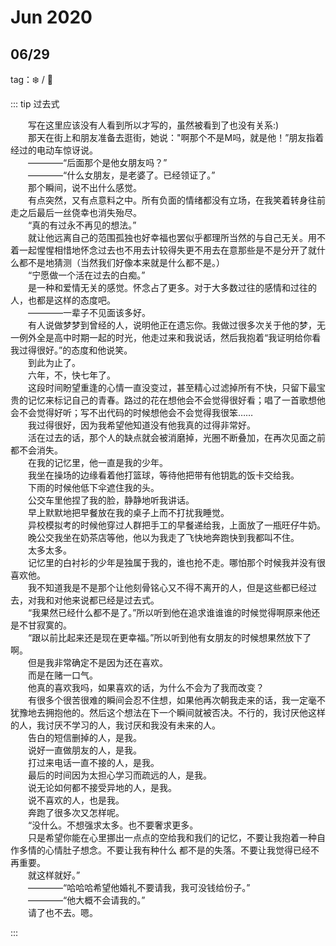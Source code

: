 # Jun 2020


## 06/29

tag：:snowflake: / :cherries:

::: tip 过去式

&emsp;&emsp;写在这里应该没有人看到所以才写的，虽然被看到了也没有关系:)  
&emsp;&emsp;那天在街上和朋友准备去逛街，她说："啊那个不是M吗，就是他！”朋友指着经过的电动车惊讶说。  
&emsp;&emsp;————“后面那个是他女朋友吗？”  
&emsp;&emsp;————“什么女朋友，是老婆了。已经领证了。”  
&emsp;&emsp;那个瞬间，说不出什么感觉。  
&emsp;&emsp;有点突然，又有点意料之中。所有负面的情绪都没有立场，在我笑着转身往前走之后最后一丝侥幸也消失殆尽。  
&emsp;&emsp;“真的有过永不再见的想法。”  
&emsp;&emsp;就让他远离自己的范围孤独也好幸福也罢似乎都理所当然的与自己无关。用不着一起惺惺相惜地怀念过去也不用去计较得失更不用去在意那些是不是分开了就什么都不是地猜测（当然我们好像本来就是什么都不是。）  
&emsp;&emsp;“宁愿做一个活在过去的白痴。”  
&emsp;&emsp;是一种和爱情无关的感觉。怀念占了更多。对于大多数过往的感情和过往的人，也都是这样的态度吧。  
&emsp;&emsp;————一辈子不见面该多好。  
&emsp;&emsp;有人说做梦梦到曾经的人，说明他正在遗忘你。我做过很多次关于他的梦，无一例外全是高中时期一起的时光，他走过来和我说话，然后我抱着“我证明给你看我过得很好。”的态度和他说笑。  
&emsp;&emsp;到此为止了。  
&emsp;&emsp;六年，不，快七年了。  
&emsp;&emsp;这段时间盼望重逢的心情一直没变过，甚至精心过滤掉所有不快，只留下最宝贵的记忆来标记自己的青春。路过的花在想他会不会觉得很好看；唱了一首歌想他会不会觉得好听；写不出代码的时候想他会不会觉得我很笨……  
&emsp;&emsp;我过得很好，因为我希望他知道没有他我真的过得非常好。    
&emsp;&emsp;活在过去的话，那个人的缺点就会被消磨掉，光圈不断叠加，在再次见面之前都不会消失。  
&emsp;&emsp;在我的记忆里，他一直是我的少年。  
&emsp;&emsp;我坐在操场的边缘看着他打篮球，等待他把带有他钥匙的饭卡交给我。  
&emsp;&emsp;下雨的时候他低下伞遮住我的头。  
&emsp;&emsp;公交车里他捏了我的脸，静静地听我讲话。  
&emsp;&emsp;早上默默地把早餐放在我的桌子上而不打扰我睡觉。  
&emsp;&emsp;异校模拟考的时候他穿过人群把手工的早餐递给我，上面放了一瓶旺仔牛奶。  
&emsp;&emsp;晚公交我坐在奶茶店等他，他以为我走了飞快地奔跑快到我都叫不住。  
&emsp;&emsp;太多太多。  
&emsp;&emsp;记忆里的白衬衫的少年是独属于我的，谁也抢不走。哪怕那个时候我并没有很喜欢他。  
&emsp;&emsp;我不知道我是不是那个让他刻骨铭心又不得不离开的人，但是这些都已经过去，对我和对他来说都已经是过去式。  
&emsp;&emsp;“我果然已经什么都不是了。”所以听到他在追求谁谁谁的时候觉得啊原来他还是不甘寂寞的。  
&emsp;&emsp;“跟以前比起来还是现在更幸福。”所以听到他有女朋友的时候想果然放下了啊。  
&emsp;&emsp;但是我非常确定不是因为还在喜欢。  
&emsp;&emsp;而是在赌一口气。  
&emsp;&emsp;他真的喜欢我吗，如果喜欢的话，为什么不会为了我而改变？  
&emsp;&emsp;有很多个很苦很难的瞬间会忍不住想，如果他再次朝我走来的话，我一定毫不犹豫地去拥抱他的。然后这个想法在下一个瞬间就被否决。不行的，我讨厌他这样的人，我讨厌不学习的人，我讨厌和我没有未来的人。  
&emsp;&emsp;告白的短信删掉的人，是我。  
&emsp;&emsp;说好一直做朋友的人，是我。  
&emsp;&emsp;打过来电话一直不接的人，是我。  
&emsp;&emsp;最后的时间因为太担心学习而疏远的人，是我。  
&emsp;&emsp;说无论如何都不接受异地的人，是我。  
&emsp;&emsp;说不喜欢的人，也是我。  
&emsp;&emsp;奔跑了很多次又怎样呢。  
&emsp;&emsp;“没什么。不想强求太多。也不要奢求更多。  
&emsp;&emsp;只是希望你能在心里挪出一点点的空给我和我们的记忆，不要让我抱着一种自作多情的心情肚子想念。不要让我有种什么 都不是的失落。不要让我觉得已经不再重要。  
&emsp;&emsp;就这样就好。”  
&emsp;&emsp;————“哈哈哈希望他婚礼不要请我，我可没钱给份子。”  
&emsp;&emsp;————“他大概不会请我的。”   
&emsp;&emsp;请了也不去。嗯。  

::: 

